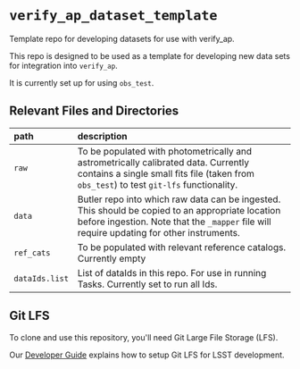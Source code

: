 `verify_ap_dataset_template`
============================

Template repo for developing datasets for use with verify_ap.

This repo is designed to be used as a template for developing new data sets for integration into `verify_ap`.

It is currently set up for using `obs_test`.

Relevant Files and Directories
-----
path                  | description
:---------------------|:-----------------------------
`raw`                 | To be populated with photometrically and astrometrically calibrated data. Currently contains a single small fits file (taken from `obs_test`) to test `git-lfs` functionality.
`data`                | Butler repo into which raw data can be ingested.  This should be copied to an appropriate location before ingestion.  Note that the `_mapper` file will require updating for other instruments.
`ref_cats`            | To be populated with relevant reference catalogs. Currently empty
`dataIds.list`        | List of dataIds in this repo. For use in running Tasks. Currently set to run all Ids.


Git LFS
-------

To clone and use this repository, you'll need Git Large File Storage (LFS).

Our [Developer Guide](http://developer.lsst.io/en/latest/tools/git_lfs.html) explains how to setup Git LFS for LSST development.

